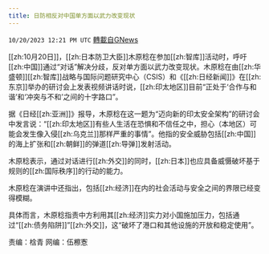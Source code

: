 ```yaml
---
title: 日防相反对中国单方面以武力改变现状
---
```

`10/20/2023 12:21 PM UTC` [轉載自GNews](https://gnews.org/articles/1860893)

[[zh:10月20日]]，[[zh:日本防卫大臣]]木原稔在参加[[zh:智库]]活动时，呼吁[[zh:中国]]通过“对话”解决分歧，反对单方面以武力改变现状。木原稔在由[[zh:华盛顿]][[zh:智库]]战略与国际问题研究中心（CSIS）和《[[zh:日经新闻]]》在[[zh:东京]]举办的研讨会上发表视频讲话时说，[[zh:印太地区]]目前“正处于‘合作与和谐’和‘冲突与不和’之间的十字路口”。

据《日经[[zh:亚洲]]》报导，木原稔在这一题为“迈向新的印太安全架构”的研讨会中发言说：“[[zh:印太地区]]有些人生活在恐惧和不信任之中，担心（本地区）可能会发生像入侵[[zh:乌克兰]]那样严重的事情”。他指的安全威胁包括[[zh:中国]]的海上扩张和[[zh:朝鲜]]的弹道[[zh:导弹]]发射活动。

木原稔表示，通过对话进行[[zh:外交]]的同时，[[zh:日本]]也应具备威慑破坏基于规则的[[zh:国际秩序]]的行动的能力。

木原稔在演讲中还指出，包括[[zh:经济]]在内的社会活动与安全之间的界限已经变得模糊。

具体而言，木原稔指责中方利用其[[zh:经济]]实力对小国施加压力，包括通过“[[zh:债务陷阱]]”[[zh:外交]]，这“破坏了港口和其他设施的开放和稳定使用”。

责编：梒青    网编：伍檫愙
